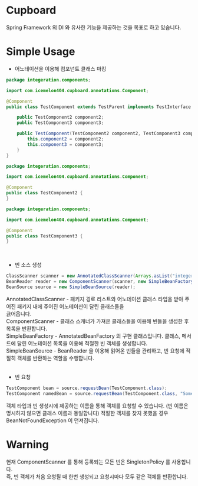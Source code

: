# Cupboard
Spring Framework 의 DI 와 유사한 기능을 제공하는 것을 목표로 하고 있습니다.  

# Simple Usage

- 어노테이션을 이용해 컴포넌트 클래스 마킹

```java
package integeration.components;

import com.icemelon404.cupboard.annotations.Component;

@Component
public class TestComponent extends TestParent implements TestInterface {

    public TestComponent2 component2;
    public TestComponent3 component3;

    public TestComponent(TestComponent2 component2, TestComponent3 component3) {
        this.component2 = component2;
        this.component3 = component3;
    }
}
```
```java
package integeration.components;

import com.icemelon404.cupboard.annotations.Component;

@Component
public class TestComponent2 {
}
```
```java
package integeration.components;

import com.icemelon404.cupboard.annotations.Component;

@Component
public class TestComponent3 {
}
```
</br>

- 빈 소스 생성
```java
ClassScanner scanner = new AnnotatedClassScanner(Arrays.asList("integeration.components"), Component.class);
BeanReader reader = new ComponentScanner(scanner, new SimpleBeanFactory());
BeanSource source = new SimpleBeanSource(reader);
```

AnnotatedClassScanner - 패키지 경로 리스트와 어노테이션 클래스 타입을 받아 주어진 패키지 내에 주어진 어노테이션이 달린 클래스들을  
                        긁어옵니다.     
ComponentScanner - 클래스 스캐너가 가져온 클래스들을 이용해 빈들을 생성한 후 목록을 반환합니다.     
SimpleBeanFactory - AnnotatedBeanFactory 의 구현 클래스입니다. 클래스, 메서드에 달린 어노테이션 목록을 이용해 적절한 빈 객체를 생성합니다.    
SimpleBeanSource - BeanReader 을 이용해 읽어온 빈들을 관리하고, 빈 요청에 적절히 객체를 반환하는 역할을 수행합니다.
</br></br>
- 빈 요청

```java
TestComponent bean = source.requestBean(TestComponent.class);
TestComponent namedBean = source.requestBean(TestComponent.class, "SomeBeanName");
```
객체 타입과 빈 생성시에 제공하는 이름을 통해 객체를 요청할 수 있습니다. (빈 이름은 명시하지 않으면 클래스 이름과 동일합니다)
적절한 객체를 찾지 못했을 경우 BeanNotFoundException 이 던져집니다.

# Warning

현재 ComponentScanner 를 통해 등록되는 모든 빈은 SingletonPolicy 를 사용합니다.  
즉, 빈 객체가 처음 요청될 때 한번 생성되고 요청시마다 모두 같은 객체를 반환합니다.
